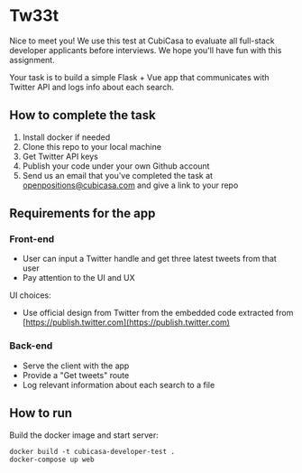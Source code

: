 # Tw33t

Nice to meet you! We use this test at CubiCasa to evaluate all full-stack developer applicants before interviews. We hope you'll have fun with this assignment.

Your task is to build a simple Flask + Vue app that communicates with Twitter API and logs info about each search.

## How to complete the task

1. Install docker if needed
2. Clone this repo to your local machine
3. Get Twitter API keys
4. Publish your code under your own Github account
5. Send us an email that you've completed the task at openpositions@cubicasa.com and give a link to your repo

## Requirements for the app

### Front-end
- User can input a Twitter handle and get three latest tweets from that user
- Pay attention to the UI and UX

UI choices:
- Use official design from Twitter from the embedded code extracted from [https://publish.twitter.com](https://publish.twitter.com)

### Back-end
- Serve the client with the app
- Provide a "Get tweets" route
- Log relevant information about each search to a file


## How to run

Build the docker image and start server:

```
docker build -t cubicasa-developer-test .
docker-compose up web
```

